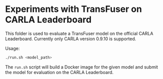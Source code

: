 # Experiments with TransFuser on CARLA Leaderboard

This folder is used to evaluate a TransFuser model on the official CARLA Leaderboard. Currently only CARLA version 0.9.10 is supported.

Usage:
    
```bash
./run.sh <model_path>
```


The `run.sh` script will build a Docker image for the given model and submit the model for evaluation on the CARLA Leaderboard.
